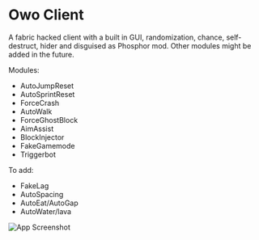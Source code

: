 # Owo Client

A fabric hacked client with a built in GUI, randomization, chance, self-destruct, hider and disguised as Phosphor mod. Other modules might be added in the future.

Modules:
- AutoJumpReset
- AutoSprintReset
- ForceCrash
- AutoWalk
- ForceGhostBlock
- AimAssist
- BlockInjector
- FakeGamemode
- Triggerbot
  
To add:
- FakeLag
- AutoSpacing
- AutoEat/AutoGap
- AutoWater/lava

![App Screenshot](https://media.discordapp.net/attachments/1078510402377359380/1127419310760001607/image.png?width=444&height=671)

